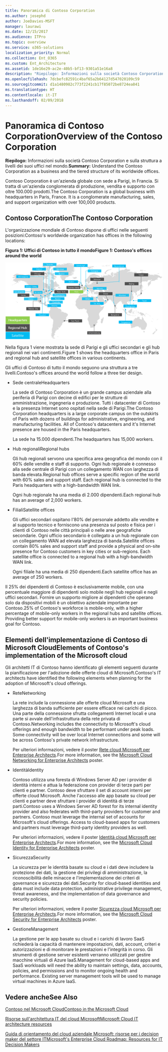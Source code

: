 ```yaml
---
title: Panoramica di Contoso Corporation
ms.author: josephd
author: JoeDavies-MSFT
manager: laurawi
ms.date: 12/15/2017
ms.audience: ITPro
ms.topic: overview
ms.service: o365-solutions
localization_priority: Normal
ms.collection: Ent_O365
ms.custom: Ent_Architecture
ms.assetid: 1de16e29-ac2e-40b5-bf13-9301a51e16a8
description: "Riepilogo: Informazioni sulla società Contoso Corporation e sulla struttura a livelli dei suoi uffici nel mondo."
ms.openlocfilehash: 7dcbefc82591c4baf65a2b64127d547020109c59
ms.sourcegitcommit: d1a1480982c773f2241cb17f85072be8724ea841
ms.translationtype: HT
ms.contentlocale: it-IT
ms.lasthandoff: 02/09/2018
---
```

# <a name="overview-of-the-contoso-corporation"></a><span data-ttu-id="4f65e-103">Panoramica di Contoso Corporation</span><span class="sxs-lookup"><span data-stu-id="4f65e-103">Overview of the Contoso Corporation</span></span>

 <span data-ttu-id="4f65e-104">**Riepilogo:** Informazioni sulla società Contoso Corporation e sulla struttura a livelli dei suoi uffici nel mondo.</span><span class="sxs-lookup"><span data-stu-id="4f65e-104">**Summary:** Understand the Contoso Corporation as a business and the tiered structure of its worldwide offices.</span></span>
  
<span data-ttu-id="4f65e-p101">Contoso Corporation è un'azienda globale con sede a Parigi, in Francia. Si tratta di un'azienda conglomerata di produzione, vendita e supporto con oltre 100.000 prodotti.</span><span class="sxs-lookup"><span data-stu-id="4f65e-p101">The Contoso Corporation is a global business with headquarters in Paris, France. It is a conglomerate manufacturing, sales, and support organization with over 100,000 products.</span></span> 
  
## <a name="the-contoso-corporation"></a><span data-ttu-id="4f65e-107">Contoso Corporation</span><span class="sxs-lookup"><span data-stu-id="4f65e-107">The Contoso Corporation</span></span>

<span data-ttu-id="4f65e-108">L'organizzazione mondiale di Contoso dispone di uffici nelle seguenti posizioni:</span><span class="sxs-lookup"><span data-stu-id="4f65e-108">Contoso's worldwide organization has offices in the following locations:</span></span>
  
<span data-ttu-id="4f65e-109">**Figura 1: Uffici di Contoso in tutto il mondo**</span><span class="sxs-lookup"><span data-stu-id="4f65e-109">**Figure 1: Contoso's offices around the world**</span></span>

![Sedi di Contoso Corporation nel mondo](images/Contoso_Poster/Contoso_WW_Org.png)

  
<span data-ttu-id="4f65e-111">Nella figura 1 viene mostrata la sede di Parigi e gli uffici secondari e gli hub regionali nei vari continenti.</span><span class="sxs-lookup"><span data-stu-id="4f65e-111">Figure 1 shows the headquarters office in Paris and regional hub and satellite offices in various continents.</span></span>
  
<span data-ttu-id="4f65e-112">Gli uffici di Contoso di tutto il mondo seguono una struttura a tre livelli.</span><span class="sxs-lookup"><span data-stu-id="4f65e-112">Contoso's offices around the world follow a three tier design.</span></span>
  
- <span data-ttu-id="4f65e-113">Sede centrale</span><span class="sxs-lookup"><span data-stu-id="4f65e-113">Headquarters</span></span>
    
    <span data-ttu-id="4f65e-p102">La sede di Contoso Corporation è un grande campus aziendale alla periferia di Parigi con decine di edifici per le strutture di amministrazione, ingegneria e produzione. Tutti i datacenter di Contoso e la presenza Internet sono ospitati nella sede di Parigi.</span><span class="sxs-lookup"><span data-stu-id="4f65e-p102">The Contoso Corporation headquarters is a large corporate campus on the outskirts of Paris with dozens of buildings for administrative, engineering, and manufacturing facilities. All of Contoso's datacenters and it's Internet presence are housed in the Paris headquarters.</span></span>
    
    <span data-ttu-id="4f65e-116">La sede ha 15.000 dipendenti.</span><span class="sxs-lookup"><span data-stu-id="4f65e-116">The headquarters has 15,000 workers.</span></span>
    
- <span data-ttu-id="4f65e-117">Hub regionali</span><span class="sxs-lookup"><span data-stu-id="4f65e-117">Regional hubs</span></span>
    
    <span data-ttu-id="4f65e-p103">Gli hub regionali servono una specifica area geografica del mondo con il 60% delle vendite e staff di supporto. Ogni hub regionale è connesso alla sede centrale di Parigi con un collegamento WAN con larghezza di banda elevata.</span><span class="sxs-lookup"><span data-stu-id="4f65e-p103">Regional hub offices serve a specific region of the world with 60% sales and support staff. Each regional hub is connected to the Paris headquarters with a high-bandwidth WAN link.</span></span> 
    
    <span data-ttu-id="4f65e-120">Ogni hub regionale ha una media di 2.000 dipendenti.</span><span class="sxs-lookup"><span data-stu-id="4f65e-120">Each regional hub has an average of 2,000 workers.</span></span>
    
- <span data-ttu-id="4f65e-121">Filiali</span><span class="sxs-lookup"><span data-stu-id="4f65e-121">Satellite offices</span></span>
    
    <span data-ttu-id="4f65e-p104">Gli uffici secondari ospitano l'80% del personale addetto alle vendite e al supporto tecnico e forniscono una presenza sul posto e fisica per i clienti di Contoso nelle città principali o nelle aree geografiche secondarie. Ogni ufficio secondario è collegato a un hub regionale con un collegamento WAN ad elevata larghezza di banda.</span><span class="sxs-lookup"><span data-stu-id="4f65e-p104">Satellite offices contain 80% sales and support staff and provide a physical and on-site presence for Contoso customers in key cities or sub-regions. Each satellite office is connected to a regional hub with a high-bandwidth WAN link.</span></span>
    
    <span data-ttu-id="4f65e-124">Ogni filiale ha una media di 250 dipendenti.</span><span class="sxs-lookup"><span data-stu-id="4f65e-124">Each satellite office has an average of 250 workers.</span></span>
    
<span data-ttu-id="4f65e-p105">Il 25% dei dipendenti di Contoso è esclusivamente mobile, con una percentuale maggiore di dipendenti solo mobile negli hub regionali e negli uffici secondari. Fornire un supporto migliore ai dipendenti che operano solo da dispositivi mobili è un obiettivo aziendale importante per Contoso.</span><span class="sxs-lookup"><span data-stu-id="4f65e-p105">25% of Contoso's workforce is mobile-only, with a higher percentage of mobile-only workers in the regional hubs and satellite offices. Providing better support for mobile-only workers is an important business goal for Contoso.</span></span>
  
## <a name="elements-of-contosos-implementation-of-the-microsoft-cloud"></a><span data-ttu-id="4f65e-127">Elementi dell'implementazione di Contoso di Microsoft Cloud</span><span class="sxs-lookup"><span data-stu-id="4f65e-127">Elements of Contoso's implementation of the Microsoft cloud</span></span>

<span data-ttu-id="4f65e-128">Gli architetti IT di Contoso hanno identificato gli elementi seguenti durante la pianificazione per l'adozione delle offerte cloud di Microsoft.</span><span class="sxs-lookup"><span data-stu-id="4f65e-128">Contoso's IT architects have identified the following elements when planning for the adoption of Microsoft's cloud offerings.</span></span>
  
- <span data-ttu-id="4f65e-129">Rete</span><span class="sxs-lookup"><span data-stu-id="4f65e-129">Networking</span></span>
    
    <span data-ttu-id="4f65e-p106">La rete include la connessione alle offerte cloud Microsoft e una larghezza di banda sufficiente per essere efficace nei carichi di picco. Una parte della connessione sfrutta collegamenti Internet locali e una parte si avvale dell'infrastruttura della rete privata di Contoso.</span><span class="sxs-lookup"><span data-stu-id="4f65e-p106">Networking includes the connectivity to Microsoft's cloud offerings and enough bandwidth to be performant under peak loads. Some connectivity will be over local Internet connections and some will be across Contoso's private network infrastructure.</span></span>
    
    <span data-ttu-id="4f65e-132">Per ulteriori informazioni, vedere il poster [Rete cloud Microsoft per Enterprise Architects](microsoft-cloud-networking-for-enterprise-architects.md).</span><span class="sxs-lookup"><span data-stu-id="4f65e-132">For more information, see the [Microsoft Cloud Networking for Enterprise Architects](microsoft-cloud-networking-for-enterprise-architects.md) poster.</span></span>
   
- <span data-ttu-id="4f65e-133">Identità</span><span class="sxs-lookup"><span data-stu-id="4f65e-133">Identity</span></span>
    
    <span data-ttu-id="4f65e-p107">Contoso utilizza una foresta di Windows Server AD per i provider di identità interni e attua la federazione con provider di terze parti per clienti e partner. Contoso deve sfruttare il set di account interni per offerte cloud Microsoft. Anche l'accesso alle app basate su cloud per clienti e partner deve sfruttare i provider di identità di terze parti.</span><span class="sxs-lookup"><span data-stu-id="4f65e-p107">Contoso uses a Windows Server AD forest for its internal identity provider and also federates with third-party providers for customer and partners. Contoso must leverage the internal set of accounts for Microsoft's cloud offerings. Access to cloud-based apps for customers and partners must leverage third-party identity providers as well.</span></span>
    
    <span data-ttu-id="4f65e-137">Per ulteriori informazioni, vedere il poster [Identità cloud Microsoft per Enterprise Architects](microsoft-cloud-identity-for-enterprise-architects.md).</span><span class="sxs-lookup"><span data-stu-id="4f65e-137">For more information, see the [Microsoft Cloud Identity for Enterprise Architects](microsoft-cloud-identity-for-enterprise-architects.md) poster.</span></span>
    
- <span data-ttu-id="4f65e-138">Sicurezza</span><span class="sxs-lookup"><span data-stu-id="4f65e-138">Security</span></span>
    
    <span data-ttu-id="4f65e-139">La sicurezza per le identità basate su cloud e i dati deve includere la protezione dei dati, la gestione dei privilegi di amministrazione, la riconoscibilità delle minacce e l'implementazione dei criteri di governance e sicurezza dei dati.</span><span class="sxs-lookup"><span data-stu-id="4f65e-139">Security for cloud-based identities and data must include data protection, administrative privilege management, threat awareness, and the implementation of data governance and security policies.</span></span>
    
    <span data-ttu-id="4f65e-140">Per ulteriori informazioni, vedere il poster [Sicurezza cloud Microsoft per Enterprise Architects](http://aka.ms/cloudarchsecurity).</span><span class="sxs-lookup"><span data-stu-id="4f65e-140">For more information, see the [Microsoft Cloud Security for Enterprise Architects](http://aka.ms/cloudarchsecurity) poster.</span></span>
    
- <span data-ttu-id="4f65e-141">Gestione</span><span class="sxs-lookup"><span data-stu-id="4f65e-141">Management</span></span>
    
    <span data-ttu-id="4f65e-p108">La gestione per le app basate su cloud e i carichi di lavoro SaaS richiederà la capacità di mantenere impostazioni, dati, account, criteri e autorizzazioni e di monitorare le prestazioni e l'integrità in corso. Gli strumenti di gestione server esistenti verranno utilizzati per gestire macchine virtuali di Azure IaaS.</span><span class="sxs-lookup"><span data-stu-id="4f65e-p108">Management for cloud-based apps and SaaS workloads will need the ability to maintain settings, data, accounts, policies, and permissions and to monitor ongoing health and performance. Existing server management tools will be used to manage virtual machines in Azure IaaS.</span></span>
    
## <a name="see-also"></a><span data-ttu-id="4f65e-144">Vedere anche</span><span class="sxs-lookup"><span data-stu-id="4f65e-144">See Also</span></span>

[<span data-ttu-id="4f65e-145">Contoso nel Microsoft Cloud</span><span class="sxs-lookup"><span data-stu-id="4f65e-145">Contoso in the Microsoft Cloud</span></span>](contoso-in-the-microsoft-cloud.md)
  
[<span data-ttu-id="4f65e-146">Risorse sull'architettura IT del cloud Microsoft</span><span class="sxs-lookup"><span data-stu-id="4f65e-146">Microsoft Cloud IT architecture resources</span></span>](microsoft-cloud-it-architecture-resources.md)

[<span data-ttu-id="4f65e-147">Guida di orientamento del cloud aziendale Microsoft: risorse per i decision maker del settore IT</span><span class="sxs-lookup"><span data-stu-id="4f65e-147">Microsoft's Enterprise Cloud Roadmap: Resources for IT Decision Makers</span></span>](https://sway.com/FJ2xsyWtkJc2taRD)
 


